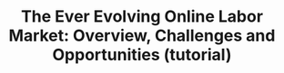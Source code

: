 ---
title: "The Ever Evolving Online Labor Market: Overview, Challenges and Opportunities (tutorial)"
authors: Sihem Amer-Yahia, Senjuti Basu Roy
collection: publications
category: conferences
year: 2019
month: 3
venue: International Conference on Very Large Data Bases (VLDB)
pdf: https://hal.science/hal-02347299v1/file/p1978-amer-yahia.pdf
bibtex: |
    @inproceedings{amer2019ever,
    title={The ever evolving online labor market: overview, challenges and opportunities},
    author={Amer-Yahia, Sihem and Roy, Senjuti Basu},
    booktitle={45th International Conference on Very Large Data Bases 2019},
    volume={12},
    number={12},
    pages={1978--1981},
    year={2019}
    }
---